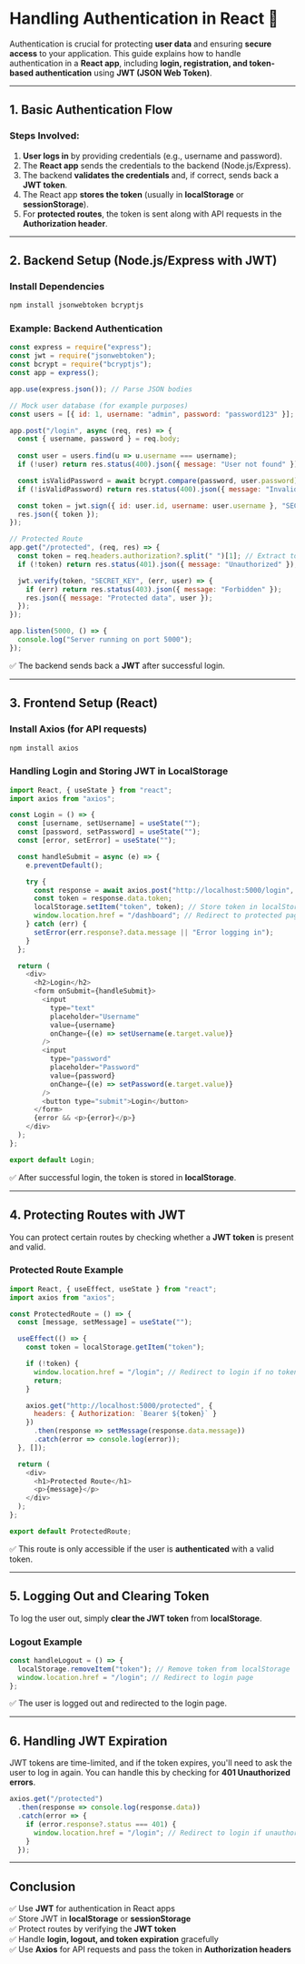 # **Handling Authentication in React 🚀**  

Authentication is crucial for protecting **user data** and ensuring **secure access** to your application. This guide explains how to handle authentication in a **React app**, including **login, registration, and token-based authentication** using **JWT (JSON Web Token)**.

---

## **1. Basic Authentication Flow**
### **Steps Involved:**
1. **User logs in** by providing credentials (e.g., username and password).
2. The **React app** sends the credentials to the backend (Node.js/Express).
3. The backend **validates the credentials** and, if correct, sends back a **JWT token**.
4. The React app **stores the token** (usually in **localStorage** or **sessionStorage**).
5. For **protected routes**, the token is sent along with API requests in the **Authorization header**.

---

## **2. Backend Setup (Node.js/Express with JWT)**

### **Install Dependencies**
```sh
npm install jsonwebtoken bcryptjs
```

### **Example: Backend Authentication**
```javascript
const express = require("express");
const jwt = require("jsonwebtoken");
const bcrypt = require("bcryptjs");
const app = express();

app.use(express.json()); // Parse JSON bodies

// Mock user database (for example purposes)
const users = [{ id: 1, username: "admin", password: "password123" }];

app.post("/login", async (req, res) => {
  const { username, password } = req.body;
  
  const user = users.find(u => u.username === username);
  if (!user) return res.status(400).json({ message: "User not found" });

  const isValidPassword = await bcrypt.compare(password, user.password);
  if (!isValidPassword) return res.status(400).json({ message: "Invalid credentials" });

  const token = jwt.sign({ id: user.id, username: user.username }, "SECRET_KEY", { expiresIn: "1h" });
  res.json({ token });
});

// Protected Route
app.get("/protected", (req, res) => {
  const token = req.headers.authorization?.split(" ")[1]; // Extract token from header
  if (!token) return res.status(401).json({ message: "Unauthorized" });

  jwt.verify(token, "SECRET_KEY", (err, user) => {
    if (err) return res.status(403).json({ message: "Forbidden" });
    res.json({ message: "Protected data", user });
  });
});

app.listen(5000, () => {
  console.log("Server running on port 5000");
});
```
✅ The backend sends back a **JWT** after successful login.  

---

## **3. Frontend Setup (React)**

### **Install Axios (for API requests)**
```sh
npm install axios
```

### **Handling Login and Storing JWT in LocalStorage**

```javascript
import React, { useState } from "react";
import axios from "axios";

const Login = () => {
  const [username, setUsername] = useState("");
  const [password, setPassword] = useState("");
  const [error, setError] = useState("");

  const handleSubmit = async (e) => {
    e.preventDefault();

    try {
      const response = await axios.post("http://localhost:5000/login", { username, password });
      const token = response.data.token;
      localStorage.setItem("token", token); // Store token in localStorage
      window.location.href = "/dashboard"; // Redirect to protected page
    } catch (err) {
      setError(err.response?.data.message || "Error logging in");
    }
  };

  return (
    <div>
      <h2>Login</h2>
      <form onSubmit={handleSubmit}>
        <input
          type="text"
          placeholder="Username"
          value={username}
          onChange={(e) => setUsername(e.target.value)}
        />
        <input
          type="password"
          placeholder="Password"
          value={password}
          onChange={(e) => setPassword(e.target.value)}
        />
        <button type="submit">Login</button>
      </form>
      {error && <p>{error}</p>}
    </div>
  );
};

export default Login;
```
✅ After successful login, the token is stored in **localStorage**.  

---

## **4. Protecting Routes with JWT**

You can protect certain routes by checking whether a **JWT token** is present and valid.

### **Protected Route Example**

```javascript
import React, { useEffect, useState } from "react";
import axios from "axios";

const ProtectedRoute = () => {
  const [message, setMessage] = useState("");

  useEffect(() => {
    const token = localStorage.getItem("token");

    if (!token) {
      window.location.href = "/login"; // Redirect to login if no token
      return;
    }

    axios.get("http://localhost:5000/protected", {
      headers: { Authorization: `Bearer ${token}` }
    })
      .then(response => setMessage(response.data.message))
      .catch(error => console.log(error));
  }, []);

  return (
    <div>
      <h1>Protected Route</h1>
      <p>{message}</p>
    </div>
  );
};

export default ProtectedRoute;
```
✅ This route is only accessible if the user is **authenticated** with a valid token.  

---

## **5. Logging Out and Clearing Token**

To log the user out, simply **clear the JWT token** from **localStorage**.

### **Logout Example**
```javascript
const handleLogout = () => {
  localStorage.removeItem("token"); // Remove token from localStorage
  window.location.href = "/login"; // Redirect to login page
};
```
✅ The user is logged out and redirected to the login page.  

---

## **6. Handling JWT Expiration**
JWT tokens are time-limited, and if the token expires, you'll need to ask the user to log in again. You can handle this by checking for **401 Unauthorized errors**.

```javascript
axios.get("/protected")
  .then(response => console.log(response.data))
  .catch(error => {
    if (error.response?.status === 401) {
      window.location.href = "/login"; // Redirect to login if unauthorized
    }
  });
```

---

## **Conclusion**
✅ Use **JWT** for authentication in React apps  
✅ Store JWT in **localStorage** or **sessionStorage**  
✅ Protect routes by verifying the **JWT token**  
✅ Handle **login, logout, and token expiration** gracefully  
✅ Use **Axios** for API requests and pass the token in **Authorization headers**  
